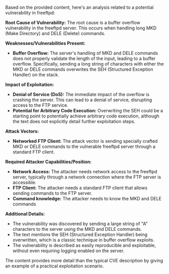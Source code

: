 Based on the provided content, here's an analysis related to a potential vulnerability in freeftpd:

**Root Cause of Vulnerability:**
The root cause is a buffer overflow vulnerability in the freeftpd server. This occurs when handling long MKD (Make Directory) and DELE (Delete) commands.

**Weaknesses/Vulnerabilities Present:**
- **Buffer Overflow:** The server's handling of MKD and DELE commands does not properly validate the length of the input, leading to a buffer overflow. Specifically, sending a long string of characters with either the MKD or DELE commands overwrites the SEH (Structured Exception Handler) on the stack.

**Impact of Exploitation:**
- **Denial of Service (DoS):** The immediate impact of the overflow is crashing the server. This can lead to a denial of service, disrupting access to the FTP service.
- **Potential for Arbitrary Code Execution:** Overwriting the SEH could be a starting point to potentially achieve arbitrary code execution, although the text does not explicitly detail further exploitation steps.

**Attack Vectors:**
- **Networked FTP Client:** The attack vector is sending specially crafted MKD or DELE commands to the vulnerable freeftpd server through a standard FTP client.

**Required Attacker Capabilities/Position:**
- **Network Access:** The attacker needs network access to the freeftpd server, typically through a network connection where the FTP server is accessible.
- **FTP Client:** The attacker needs a standard FTP client that allows sending commands to the FTP server.
- **Command knowledge:** The attacker needs to know the MKD and DELE commands

**Additional Details:**
- The vulnerability was discovered by sending a large string of "A" characters to the server using the MKD and DELE commands.
- The text mentions the SEH (Structured Exception Handler) being overwritten, which is a classic technique in buffer overflow exploits.
- The vulnerability is described as easily reproducible and exploitable, without even requiring logging enabled on the server.

The content provides more detail than the typical CVE description by giving an example of a practical exploitation scenario.
